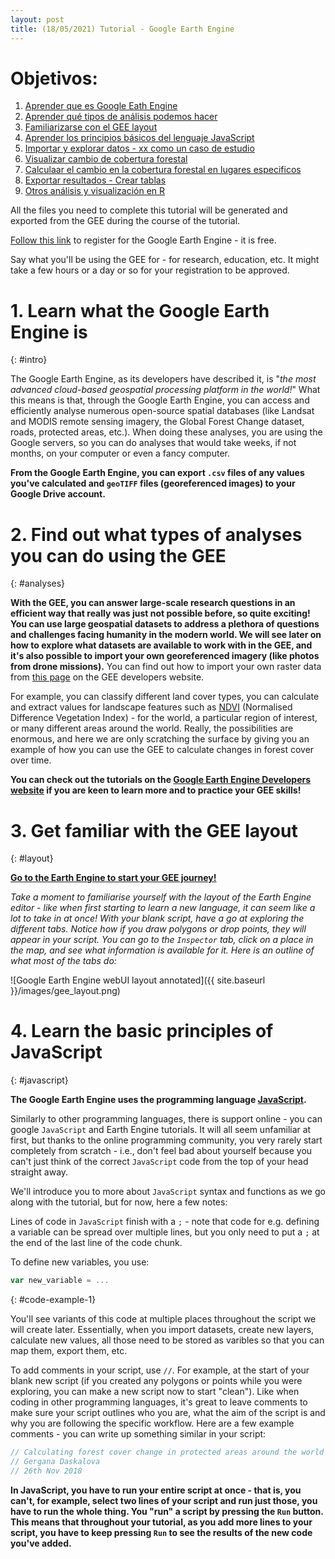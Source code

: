 ```yaml
---
layout: post
title: (18/05/2021) Tutorial - Google Earth Engine
---
```


# Objetivos:

1. [Aprender que es Google Eath Engine](#intro)
2. [Aprender qué tipos de análisis podemos hacer](#analyses)
3. [Familiarizarse con el GEE layout](#layout)
4. [Aprender los principios básicos del lenguaje JavaScript](#javascript)
5. [Importar y explorar datos - xx como un caso de estudio](#import)
6. [Visualizar cambio de cobertura forestal](#visualise)
7. [Calculaar el cambio en la cobertura forestal en lugares especificos](#calculate)
8. [Exportar resultados - Crear tablas](#export)
9. [Otros análisis y visualización en R](#R)



All the files you need to complete this tutorial will be generated and exported from the GEE during the course of the tutorial.

[Follow this link](https://signup.earthengine.google.com/) to register for the Google Earth Engine - it is free.

Say what you'll be using the GEE for - for research, education, etc. It might take a few hours or a day or so for your registration to be approved.


# 1. Learn what the Google Earth Engine is
{: #intro}

The Google Earth Engine, as its developers have described it, is "_the most advanced cloud-based geospatial processing platform in the world!_" What this means is that, through the Google Earth Engine, you can access and efficiently analyse numerous open-source spatial databases (like Landsat and MODIS remote sensing imagery, the Global Forest Change dataset, roads, protected areas, etc.). When doing these analyses, you are using the Google servers, so you can do analyses that would take weeks, if not months, on your computer or even a fancy computer.

__From the Google Earth Engine, you can export `.csv` files of any values you've calculated and `geoTIFF` files (georeferenced images) to your Google Drive account.__


# 2. Find out what types of analyses you can do using the GEE
{: #analyses}

__With the GEE, you can answer large-scale research questions in an efficient way that really was just not possible before, so quite exciting! You can use large geospatial datasets to address a plethora of questions and challenges facing humanity in the modern world. We will see later on how to explore what datasets are available to work with in the GEE, and it's also possible to import your own georeferenced imagery (like photos from drone missions).__ You can find out how to import your own raster data from [this page](https://developers.google.com/earth-engine/image_upload) on the GEE developers website.

For example, you can classify different land cover types, you can calculate and extract values for landscape features such as [NDVI](https://en.wikipedia.org/wiki/Normalized_difference_vegetation_index) (Normalised Difference Vegetation Index) - for the world, a particular region of interest, or many different areas around the world. Really, the possibilities are enormous, and here we are only scratching the surface by giving you an example of how you can use the GEE to calculate changes in forest cover over time.

__You can check out the tutorials on the [Google Earth Engine Developers website](https://developers.google.com/earth-engine/) if you are keen to learn more and to practice your GEE skills!__


# 3. Get familiar with the GEE layout
{: #layout}

__[Go to the Earth Engine to start your GEE journey!](https://code.earthengine.google.com)__

_Take a moment to familiarise yourself with the layout of the Earth Engine editor - like when first starting to learn a new language, it can seem like a lot to take in at once! With your blank script, have a go at exploring the different tabs. Notice how if you draw polygons or drop points, they will appear in your script. You can go to the `Inspector` tab, click on a place in the map, and see what information is available for it. Here is an outline of what most of the tabs do:_

![Google Earth Engine webUI layout annotated]({{ site.baseurl }}/images/gee_layout.png)

# 4. Learn the basic principles of JavaScript
{: #javascript}

__The Google Earth Engine uses the programming language [JavaScript](https://en.wikipedia.org/wiki/JavaScript).__

Similarly to other programming languages, there is support online - you can google `JavaScript` and Earth Engine tutorials. It will all seem unfamiliar at first, but thanks to the online programming community, you very rarely start completely from scratch - i.e., don't feel bad about yourself because you can't just think of the correct `JavaScript` code from the top of your head straight away.

We'll introduce you to more about `JavaScript` syntax and functions as we go along with the tutorial, but for now, here a few notes:

Lines of code in `JavaScript` finish with a `;` - note that code for e.g. defining a variable can be spread over multiple lines, but you only need to put a `;` at the end of the last line of the code chunk.

To define new variables, you use:

```javascript
var new_variable = ...
```
{: #code-example-1}

You'll see variants of this code at multiple places throughout the script we will create later. Essentially, when you import datasets, create new layers, calculate new values, all those need to be stored as varibles so that you can map them, export them, etc.

To add comments in your script, use `//`. For example, at the start of your blank new script (if you created any polygons or points while you were exploring, you can make a new script now to start "clean"). Like when coding in other programming languages, it's great to leave comments to make sure your script outlines who you are, what the aim of the script is and why you are following the specific workflow. Here are a few example comments - you can write up something similar in your script:

```javascript
// Calculating forest cover change in protected areas around the world
// Gergana Daskalova
// 26th Nov 2018
```

__In JavaScript, you have to run your entire script at once - that is, you can't, for example, select two lines of your script and run just those, you have to run the whole thing. You "run" a script by pressing the `Run` button. This means that throughout your tutorial, as you add more lines to your script, you have to keep pressing `Run` to see the results of the new code you've added.__
